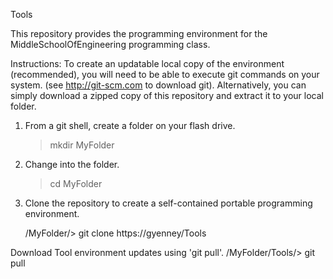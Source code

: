 Tools

This repository provides the programming environment for the MiddleSchoolOfEngineering programming class.

Instructions:
   To create an updatable local copy of the environment (recommended), you will need to be able to execute git commands on your system.  (see http://git-scm.com to download git).  Alternatively, you can simply download a zipped copy of this repository and extract it to your local folder. 
   1.  From a git shell, create a folder on your flash drive.  

          > mkdir MyFolder

   2.  Change into the folder.

          > cd MyFolder

   3.  Clone the repository to create a self-contained portable programming environment.

          /MyFolder/>  git clone https://gyenney/Tools


   Download Tool environment updates using 'git pull'.
        /MyFolder/Tools/>  git pull
